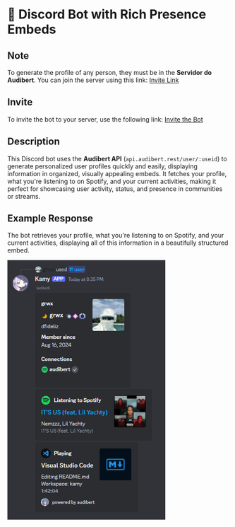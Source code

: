 # 🧩 Discord Bot with Rich Presence Embeds

## Note

To generate the profile of any person, they must be in the **Servidor do Audibert**. You can join the server using this link: [Invite Link](https://discord.gg/u9EjMdnR7G)

## Invite

To invite the bot to your server, use the following link: [Invite the Bot](https://discord.com/oauth2/authorize?client_id=1315480992835698821&permissions=536872960&integration_type=0&scope=bot)

## Description

This Discord bot uses the **Audibert API** (`api.audibert.rest/user/:useid`) to generate personalized user profiles quickly and easily, displaying information in organized, visually appealing embeds. It fetches your profile, what you're listening to on Spotify, and your current activities, making it perfect for showcasing user activity, status, and presence in communities or streams.

## Example Response

The bot retrieves your profile, what you're listening to on Spotify, and your current activities, displaying all of this information in a beautifully structured embed.

![Embed Example](assets/image.png)
